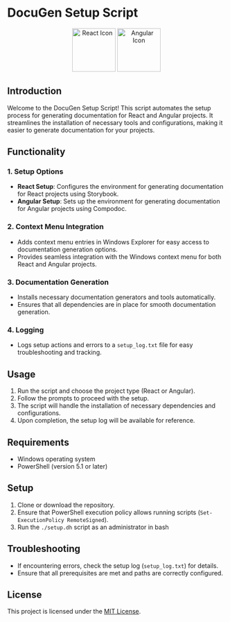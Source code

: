# DocuGen Setup Script

<p align="center">
  <img src="https://example.com/react_icon.ico" alt="React Icon" width="100"/>
  <img src="https://example.com/angular_icon.ico" alt="Angular Icon" width="100"/>
</p>

## Introduction

Welcome to the DocuGen Setup Script! This script automates the setup process for generating documentation for React and Angular projects. It streamlines the installation of necessary tools and configurations, making it easier to generate documentation for your projects.

## Functionality

### 1. Setup Options

- **React Setup**: Configures the environment for generating documentation for React projects using Storybook.
- **Angular Setup**: Sets up the environment for generating documentation for Angular projects using Compodoc.

### 2. Context Menu Integration

- Adds context menu entries in Windows Explorer for easy access to documentation generation options.
- Provides seamless integration with the Windows context menu for both React and Angular projects.

### 3. Documentation Generation

- Installs necessary documentation generators and tools automatically.
- Ensures that all dependencies are in place for smooth documentation generation.

### 4. Logging

- Logs setup actions and errors to a `setup_log.txt` file for easy troubleshooting and tracking.

## Usage

1. Run the script and choose the project type (React or Angular).
2. Follow the prompts to proceed with the setup.
3. The script will handle the installation of necessary dependencies and configurations.
4. Upon completion, the setup log will be available for reference.

## Requirements

- Windows operating system
- PowerShell (version 5.1 or later)

## Setup

1. Clone or download the repository.
2. Ensure that PowerShell execution policy allows running scripts (`Set-ExecutionPolicy RemoteSigned`).
3. Run the `./setup.dh` script as an administrator in bash

## Troubleshooting

- If encountering errors, check the setup log (`setup_log.txt`) for details.
- Ensure that all prerequisites are met and paths are correctly configured.

## License

This project is licensed under the [MIT License](LICENSE).
